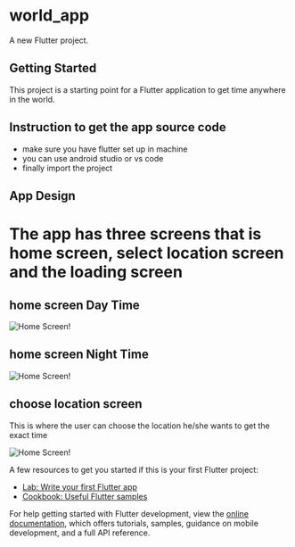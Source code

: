 # world_app

A new Flutter project.

## Getting Started

This project is a starting point for a Flutter application  to get time anywhere in the world.

## Instruction to get the app source code

- make sure you have flutter set up in machine
- you can use android studio or vs code
- finally import the project

## App Design
 # The app has three screens that is home screen, select location screen and the loading screen

## home screen Day Time
![Home Screen!](screenshoots/Screenshot_20230929_085305.png=250x250)

## home screen Night Time

![Home Screen!](screenshoots/Screenshot_20230929_085637.png=250x250)

## choose location screen 
This is where the user can choose the location he/she wants to get the exact time

![Home Screen!](screenshoots/Screenshot_20230929_085342.png=250x250)




A few resources to get you started if this is your first Flutter project:

- [Lab: Write your first Flutter app](https://docs.flutter.dev/get-started/codelab)
- [Cookbook: Useful Flutter samples](https://docs.flutter.dev/cookbook)

For help getting started with Flutter development, view the
[online documentation](https://docs.flutter.dev/), which offers tutorials,
samples, guidance on mobile development, and a full API reference.
